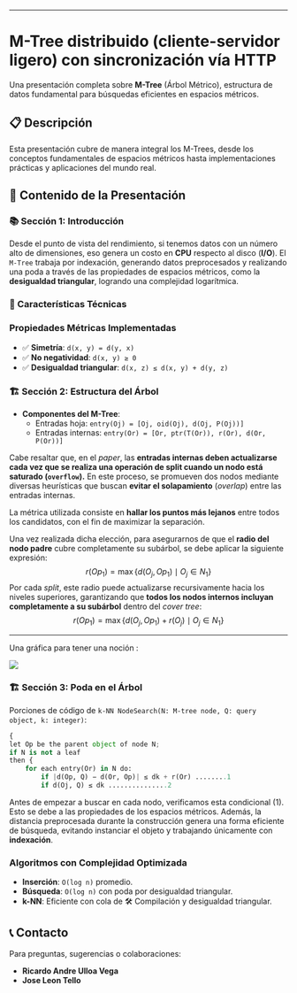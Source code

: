 ------

# **M-Tree distribuido (cliente-servidor ligero) con sincronización vía HTTP**

Una presentación completa sobre **M-Tree** (Árbol Métrico), estructura de datos fundamental para búsquedas eficientes en espacios métricos.

## 📋 Descripción

Esta presentación cubre de manera integral los M-Trees, desde los conceptos fundamentales de espacios métricos hasta implementaciones prácticas y aplicaciones del mundo real.

## 🎯 Contenido de la Presentación

### 📚 **Sección 1: Introducción**

Desde el punto de vista del rendimiento, si tenemos datos con un número alto de dimensiones, eso genera un costo en **CPU** respecto al disco (**I/O**). El `M-Tree` trabaja por indexación, generando datos preprocesados y realizando una poda a través de las propiedades de espacios métricos, como la **desigualdad triangular**, logrando una complejidad logarítmica.

### 🚀 Características Técnicas

### **Propiedades Métricas Implementadas**

- ✅ **Simetría**: `d(x, y) = d(y, x)`
- ✅ **No negatividad**: `d(x, y) ≥ 0`
- ✅ **Desigualdad triangular**: `d(x, z) ≤ d(x, y) + d(y, z)`

### 🏗️ **Sección 2: Estructura del Árbol**

- **Componentes del M-Tree**:
  - Entradas hoja: `entry(Oj) = [Oj, oid(Oj), d(Oj, P(Oj))]`
  - Entradas internas: `entry(Or) = [Or, ptr(T(Or)), r(Or), d(Or, P(Or))]`

Cabe resaltar que, en el *paper*, las **entradas internas deben actualizarse cada vez que se realiza una operación de split cuando un nodo está saturado (`overflow`).** En este proceso, se promueven dos nodos mediante diversas heurísticas que buscan **evitar el solapamiento** (*overlap*) entre las entradas internas.

La métrica utilizada consiste en **hallar los puntos más lejanos** entre todos los candidatos, con el fin de maximizar la separación.

Una vez realizada dicha elección, para asegurarnos de que el **radio del nodo padre** cubre completamente su subárbol, se debe aplicar la siguiente expresión:
$$
r(Op_1) = \max\{ d(O_j, Op_1) \mid O_j \in N_1 \}
$$
Por cada *split*, este radio puede actualizarse recursivamente hacia los niveles superiores, garantizando que **todos los nodos internos incluyan completamente a su subárbol** dentro del *cover tree*:
$$
r(Op_1) = \max\{ d(O_j, Op_1) + r(O_j) \mid O_j \in N_1 \}
$$

------



Una gráfica para tener una noción :

![](/home/bardend/m_tree.png)



### 🏗️ **Sección 3: Poda en el Árbol**

Porciones de código de `k-NN NodeSearch(N: M-tree node, Q: query object, k: integer)`:

```python
{
let Op be the parent object of node N;
if N is not a leaf
then {
    for each entry(Or) in N do:
        if |d(Op, Q) − d(Or, Op)| ≤ dk + r(Or) ........1
        if d(Oj, Q) ≤ dk ...............2
```

Antes de empezar a buscar en cada nodo, verificamos esta condicional (1). Esto se debe a las propiedades de los espacios métricos. Además, la distancia preprocesada durante la construcción genera una forma eficiente de búsqueda, evitando instanciar el objeto y trabajando únicamente con **indexación**.



### **Algoritmos con Complejidad Optimizada**
- **Inserción**: `O(log n)` promedio.
- **Búsqueda**: `O(log n)` con poda por desigualdad triangular.
- **k-NN**: Eficiente con cola de 🛠️ Compilación y desigualdad triangular.

## 📞 Contacto

Para preguntas, sugerencias o colaboraciones:

- **Ricardo Andre Ulloa Vega** 
- **Jose Leon Tello** 

## 